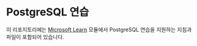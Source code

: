 # PostgreSQL 연습

이 리포지토리에는 [Microsoft Learn](https://learn.microsoft.com) 모듈에서 PostgreSQL 연습을 지원하는 지침과 파일이 포함되어 있습니다.
